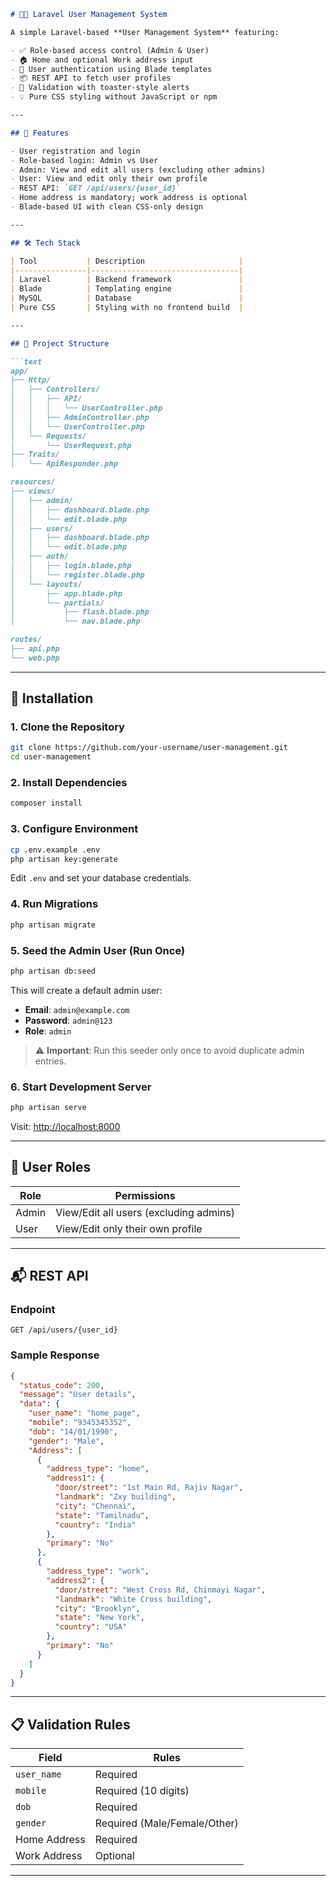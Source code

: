 ````markdown
# 🧑‍💼 Laravel User Management System

A simple Laravel-based **User Management System** featuring:

- ✅ Role-based access control (Admin & User)
- 🏠 Home and optional Work address input
- 🔐 User authentication using Blade templates
- 📦 REST API to fetch user profiles
- 🚨 Validation with toaster-style alerts
- 💡 Pure CSS styling without JavaScript or npm

---

## 🚀 Features

- User registration and login
- Role-based login: Admin vs User
- Admin: View and edit all users (excluding other admins)
- User: View and edit only their own profile
- REST API: `GET /api/users/{user_id}`
- Home address is mandatory; work address is optional
- Blade-based UI with clean CSS-only design

---

## 🛠️ Tech Stack

| Tool           | Description                     |
|----------------|---------------------------------|
| Laravel        | Backend framework               |
| Blade          | Templating engine               |
| MySQL          | Database                        |
| Pure CSS       | Styling with no frontend build  |

---

## 📂 Project Structure

```text
app/
├── Http/
│   ├── Controllers/
│   │   ├── API/
│   │   │   └── UserController.php
│   │   ├── AdminController.php
│   │   └── UserController.php
│   └── Requests/
│       └── UserRequest.php
├── Traits/
│   └── ApiResponder.php

resources/
├── views/
│   ├── admin/
│   │   ├── dashboard.blade.php
│   │   └── edit.blade.php
│   ├── users/
│   │   ├── dashboard.blade.php
│   │   └── edit.blade.php
│   ├── auth/
│   │   ├── login.blade.php
│   │   └── register.blade.php
│   └── layouts/
│       ├── app.blade.php
│       └── partials/
│           ├── flash.blade.php
│           └── nav.blade.php

routes/
├── api.php
└── web.php
````

---

## 🔧 Installation

### 1. Clone the Repository

```bash
git clone https://github.com/your-username/user-management.git
cd user-management
```

### 2. Install Dependencies

```bash
composer install
```

### 3. Configure Environment

```bash
cp .env.example .env
php artisan key:generate
```

Edit `.env` and set your database credentials.

### 4. Run Migrations

```bash
php artisan migrate
```

### 5. Seed the Admin User (Run Once)

```bash
php artisan db:seed
```

This will create a default admin user:

* **Email**: `admin@example.com`
* **Password**: `admin@123`
* **Role**: `admin`

> ⚠️ **Important**: Run this seeder only once to avoid duplicate admin entries.

### 6. Start Development Server

```bash
php artisan serve
```

Visit: [http://localhost:8000](http://localhost:8000)

---

## 👤 User Roles

| Role  | Permissions                            |
| ----- | -------------------------------------- |
| Admin | View/Edit all users (excluding admins) |
| User  | View/Edit only their own profile       |

---

## 📬 REST API

### Endpoint

```http
GET /api/users/{user_id}
```

### Sample Response

```json
{
  "status_code": 200,
  "message": "User details",
  "data": {
    "user_name": "home_page",
    "mobile": "9345345352",
    "dob": "14/01/1990",
    "gender": "Male",
    "Address": [
      {
        "address_type": "home",
        "address1": {
          "door/street": "1st Main Rd, Rajiv Nagar",
          "landmark": "Zxy building",
          "city": "Chennai",
          "state": "Tamilnadu",
          "country": "India"
        },
        "primary": "No"
      },
      {
        "address_type": "work",
        "address2": {
          "door/street": "West Cross Rd, Chinmayi Nagar",
          "landmark": "White Cross building",
          "city": "Brooklyn",
          "state": "New York",
          "country": "USA"
        },
        "primary": "No"
      }
    ]
  }
}
```

---

## 📋 Validation Rules

| Field        | Rules                        |
| ------------ | ---------------------------- |
| `user_name`  | Required                     |
| `mobile`     | Required (10 digits)         |
| `dob`        | Required                     |
| `gender`     | Required (Male/Female/Other) |
| Home Address | Required                     |
| Work Address | Optional                     |

---
